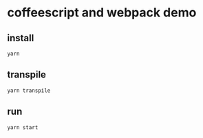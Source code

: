 # coffeescript and webpack demo

## install

```
yarn
```

## transpile

```
yarn transpile
```

## run

```
yarn start
```
